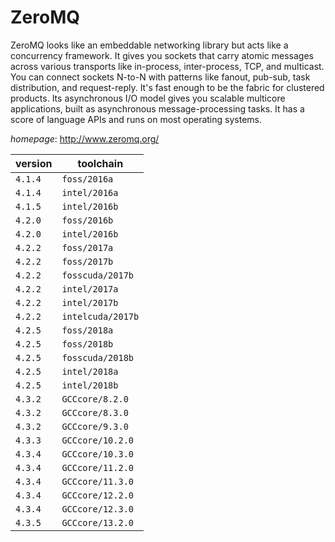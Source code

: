 # ZeroMQ

ZeroMQ looks like an embeddable networking library but acts like a concurrency framework.  It gives you sockets that carry atomic messages across various transports like in-process,  inter-process, TCP, and multicast. You can connect sockets N-to-N with patterns like fanout,  pub-sub, task distribution, and request-reply. It's fast enough to be the fabric for clustered  products. Its asynchronous I/O model gives you scalable multicore applications, built as asynchronous  message-processing tasks. It has a score of language APIs and runs on most operating systems.

*homepage*: <http://www.zeromq.org/>

version | toolchain
--------|----------
``4.1.4`` | ``foss/2016a``
``4.1.4`` | ``intel/2016a``
``4.1.5`` | ``intel/2016b``
``4.2.0`` | ``foss/2016b``
``4.2.0`` | ``intel/2016b``
``4.2.2`` | ``foss/2017a``
``4.2.2`` | ``foss/2017b``
``4.2.2`` | ``fosscuda/2017b``
``4.2.2`` | ``intel/2017a``
``4.2.2`` | ``intel/2017b``
``4.2.2`` | ``intelcuda/2017b``
``4.2.5`` | ``foss/2018a``
``4.2.5`` | ``foss/2018b``
``4.2.5`` | ``fosscuda/2018b``
``4.2.5`` | ``intel/2018a``
``4.2.5`` | ``intel/2018b``
``4.3.2`` | ``GCCcore/8.2.0``
``4.3.2`` | ``GCCcore/8.3.0``
``4.3.2`` | ``GCCcore/9.3.0``
``4.3.3`` | ``GCCcore/10.2.0``
``4.3.4`` | ``GCCcore/10.3.0``
``4.3.4`` | ``GCCcore/11.2.0``
``4.3.4`` | ``GCCcore/11.3.0``
``4.3.4`` | ``GCCcore/12.2.0``
``4.3.4`` | ``GCCcore/12.3.0``
``4.3.5`` | ``GCCcore/13.2.0``
